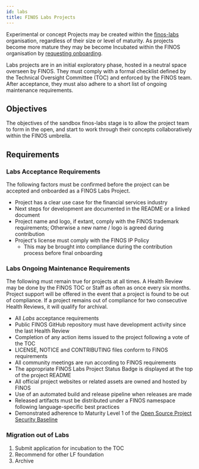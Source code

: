 ```yaml
---
id: labs
title: FINOS Labs Projects
---
```


Experimental or concept Projects may be created within the [finos-labs](https://github.com/finos-labs/) organisation, regardless of their size or level of maturity.  As projects become more mature they may be become Incubated within the FINOS organisation by [requesting onboarding](https://community.finos.org/docs/governance/software-projects/contribution/#contribution-of-an-existing-code-base-into-finos-as-a-new-project).

Labs projects are in an initial exploratory phase, hosted in a neutral space overseen by FINOS. They must comply with a formal checklist defined by the Technical Oversight Committee (TOC) and enforced by the FINOS team. After acceptance, they must also adhere to a short list of ongoing maintenance requirements.

## Objectives

The objectives of the sandbox finos-labs stage is to allow the project team to form in the open, and start to work through their concepts collaboratively within the FINOS umbrella.     

## Requirements

### Labs Acceptance Requirements

The following factors must be confirmed before the project can be accepted and onboarded as a FINOS Labs Project.

- Project has a clear use case for the financial services industry
- Next steps for development are documented in the README or a linked document
- Project name and logo, if extant, comply with the FINOS trademark requirements; Otherwise a new name / logo is agreed during contribution
- Project's license must comply with the FINOS IP Policy
  - This may be brought into compliance during the contribution process before final onboarding

### Labs Ongoing Maintenance Requirements

The following must remain true for projects at all times. A Health Review may be done by the FINOS TOC or Staff as often as once every six months. Project support will be offered in the event that a project is found to be out of compliance. If a project remains out of compliance for two consecutive Health Reviews, it will qualify for archival.

- All _Labs_ acceptance requirements
- Public FINOS GitHub repository must have development activity since the last Health Review
- Completion of any action items issued to the project following a vote of the TOC
- LICENSE, NOTICE and CONTRIBUTING files conform to FINOS requirements
- All community meetings are run according to FINOS requirements
- The appropriate FINOS Labs Project Status Badge is displayed at the top of the project README
- All official project websites or related assets are owned and hosted by FINOS
- Use of an automated build and release pipeline when releases are made
- Released artifacts must be distributed under a FINOS namespace following language-specific best practices
- Demonstrated adherence to Maturity Level 1 of the [Open Source Project Security Baseline](https://baseline.openssf.org/)

### Migration out of Labs

1. Submit application for incubation to the TOC
2. Recommend for other LF foundation
3. Archive



